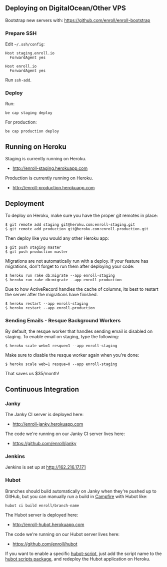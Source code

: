 ## Deploying on DigitalOcean/Other VPS

Bootstrap new servers with: https://github.com/enroll/enroll-bootstrap

### Prepare SSH

Edit `~/.ssh/config`:

    Host staging.enroll.io
      ForwardAgent yes

    Host enroll.io
      ForwardAgent yes

Run `ssh-add`.

### Deploy

Run:

    be cap staging deploy

For production:

    be cap production deploy

## Running on Heroku

Staging is currently running on Heroku.

* http://enroll-staging.herokuapp.com

Production is currently running on Heroku.

* http://enroll-production.herokuapp.com

## Deployment

To deploy on Heroku, make sure you have the proper git remotes
in place:

    $ git remote add staging git@heroku.com:enroll-staging.git
    $ git remote add production git@heroku.com:enroll-production.git

Then deploy like you would any other Heroku app:

    $ git push staging master
    $ git push production master

Migrations are not automatically run with a deploy. If your feature has
migrations, don't forget to run them after deploying your code:

    $ heroku run rake db:migrate --app enroll-staging
    $ heroku run rake db:migrate --app enroll-production

Due to how ActiveRecord handles the cache of columns, its best to restart the
server after the migrations have finished.

    $ heroku restart --app enroll-staging
    $ heroku restart --app enroll-production

### Sending Emails - Resque Background Workers

By default, the resque worker that handles sending email is disabled on
staging. To enable email on staging, type the following:

    $ heroku scale web=1 resque=1 --app enroll-staging

Make sure to disable the resque worker again when you're done:

    $ heroku scale web=1 resque=0 --app enroll-staging

That saves us $35/month!

## Continuous Integration

### Janky

The Janky CI server is deployed here:
* http://enroll-janky.herokuapp.com

The code we're running on our Janky CI server lives here:
* https://github.com/enroll/janky

### Jenkins

Jenkins is set up at http://162.216.17.171

### Hubot

Branches should build automatically on Janky when they're pushed up to
GitHub, but you can manually run a build in [Campfire](chat) with Hubot like:

    hubot ci build enroll/branch-name

The Hubot server is deployed here:
* http://enroll-hubot.herokuapp.com

The code we're running on our Hubot server lives here:
* https://github.com/enroll/hubot

If you want to enable a specific [hubot-script](hubot-scripts), just add
the script name to the [hubot scripts package](hubot-script-json), and
redeploy the Hubot application on Heroku.

[chat]: https://launchwise.campfirenow.com/room/564908
[hubot-scripts]: http://hubot-script-catalog.herokuapp.com
[hubot-scripts-json]: https://github.com/enroll/hubot/blob/master/hubot-scripts.json
